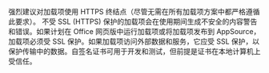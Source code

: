 强烈建议对加载项使用 HTTPS 终结点（尽管无需在所有加载项方案中都严格遵循此要求）。 不受 SSL (HTTPS) 保护的加载项会在使用期间生成不安全的内容警告和错误。如果计划在 Office 网页版中运行加载项或将加载项发布到 AppSource，加载项必须受 SSL 保护。如果加载项访问外部数据和服务，它应受 SSL 保护，以保护传输中的数据。自签名证书可用于开发和测试，但前提是证书在本地计算机上受信任。


